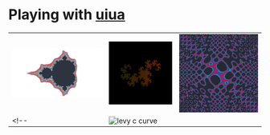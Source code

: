 # Playing with [uiua](https://www.uiua.org/)

| | | |
|---|---|---|
| ![mandelbrot fractal](./1-mandelbrot/output-1080.png) | ![dragon curve](./2-dragon/output-12.png) | ![im a sinner](./4-im-a-sinner/output-1000.png) |
<!-- | ![levy c curve](./3-levy-c-curve/output-10.png) | | | -->

